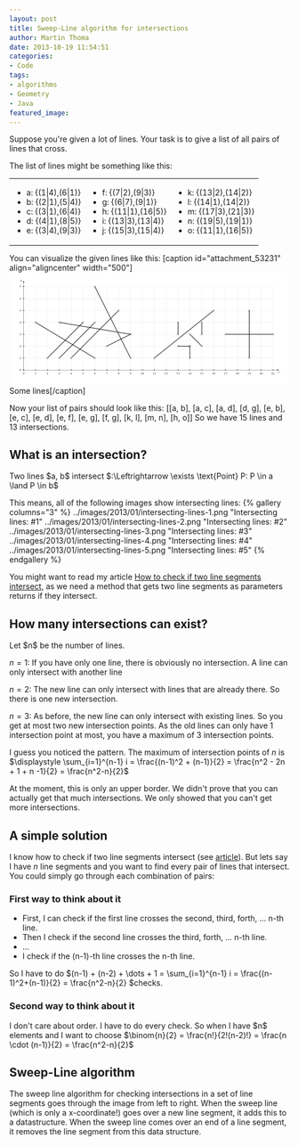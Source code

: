 ```yaml
---
layout: post
title: Sweep-Line algorithm for intersections
author: Martin Thoma
date: 2013-10-19 11:54:51
categories: 
- Code
tags: 
- algorithms
- Geometry
- Java
featured_image: 
---
```

Suppose you're given a lot of lines. Your task is to give a list of all pairs of lines that cross. 

The list of lines might be something like this:
<table>
<tr>
<td>
<ul>
    <li>a: {(1|4),(6|1)}</li>
    <li>b: {(2|1),(5|4)}</li>
    <li>c: {(3|1),(6|4)}</li>
    <li>d: {(4|1),(8|5)}</li>
    <li>e: {(3|4),(9|3)}</li>
</ul>
</td>
<td>
<ul>
    <li>f: {(7|2),(9|3)}</li>
    <li>g: {(6|7),(9|1)}</li>
    <li>h: {(11|1),(16|5)}</li>
    <li>i: {(13|3),(13|4)}</li>
    <li>j: {(15|3),(15|4)}</li>
</ul>
</td>
<td>
<ul>
    <li>k: {(13|2),(14|2)}</li>
    <li>l: {(14|1),(14|2)}</li>
    <li>m: {(17|3),(21|3)}</li>
    <li>n: {(19|5),(19|1)}</li>
    <li>o: {(11|1),(16|5)}</li>
</ul>
</td>
</tr>
</table>

You can visualize the given lines like this:
[caption id="attachment_53231" align="aligncenter" width="500"]<a href="../images/2013/01/lines-intersections.png"><img src="../images/2013/01/lines-intersections.png" alt="Some lines" width="500" height="201" class="size-full wp-image-53231" /></a> Some lines[/caption]

Now your list of pairs should look like this:
[[a, b], [a, c], [a, d], [d, g], [e, b], [e, c], [e, d], [e, f], [e, g], [f, g], [k, l], [m, n], [h, o]]
So we have 15 lines and 13 intersections. 

<h2>What is an intersection?</h2>
<div class="definition">Two lines $a, b$ intersect $:\Leftrightarrow \exists \text{Point} P: P \in a \land P \in b$</div>

This means, all of the following images show intersecting lines:
{% gallery columns="3" %}
    ../images/2013/01/intersecting-lines-1.png  "Intersecting lines: #1"
    ../images/2013/01/intersecting-lines-2.png  "Intersecting lines: #2"
    ../images/2013/01/intersecting-lines-3.png  "Intersecting lines: #3"
    ../images/2013/01/intersecting-lines-4.png  "Intersecting lines: #4"
    ../images/2013/01/intersecting-lines-5.png  "Intersecting lines: #5"
{% endgallery %}

You might want to read my article <a href="../how-to-check-if-two-line-segments-intersect/" title="How to check if two line segments intersect">How to check if two line segments intersect</a>, as we need a method that gets two line segments as parameters returns if they intersect.

<h2>How many intersections can exist?</h2>
Let $n$ be the number of lines.

$n=1$: If you have only one line, there is obviously no intersection. A line can only intersect with another line

$n=2$: The new line can only intersect with lines that are already there. So there is one new intersection.

$n=3$: As before, the new line can only intersect with existing lines. So you get at most two new intersection points. As the old lines can only have 1 intersection point at most, you have a maximum of 3 intersection points.

I guess you noticed the pattern. The maximum of intersection points of $n$ is $\displaystyle \sum_{i=1}^{n-1} i = \frac{(n-1)^2 + (n-1)}{2} = \frac{n^2 - 2n + 1 + n -1}{2} = \frac{n^2-n}{2}$

At the moment, this is only an upper border. We didn't prove that you can actually get that much intersections. We only showed that you can't get more intersections.

<h2>A simple solution</h2>

I know how to check if two line segments intersect (see <a href="../how-to-check-if-two-line-segments-intersect">article</a>). But lets say I have $n$ line segments and you want to find every pair of lines that intersect. You could simply go through each combination of pairs:

<h3>First way to think about it</h3>
<ul>
<li>First, I can check if the first line crosses the second, third, forth, ... n-th line.</li>
<li>Then I check if the second line crosses the third, forth, ... n-th line.</li>
<li>...</li>
<li>I check if the (n-1)-th line crosses the n-th line.</li>
</ul>

So I have to do $(n-1) + (n-2) + \dots + 1 = \sum_{i=1}^{n-1} i = \frac{(n-1)^2+(n-1)}{2} = \frac{n^2-n}{2} $checks.

<h3>Second way to think about it</h3>
I don't care about order. I have to do every check. So when I have $n$ elements and I want to choose $\binom{n}{2} = \frac{n!}{2!(n-2)!} = \frac{n \cdot (n-1)}{2} = \frac{n^2-n}{2}$

<h2>Sweep-Line algorithm</h2>
The sweep line algorithm for checking intersections in a set of line segments goes through the image from left to right. When the sweep line (which is only a x-coordinate!) goes over a new line segment, it adds this to a datastructure. When the sweep line comes over an end of a line segment, it removes the line segment from this data structure.
